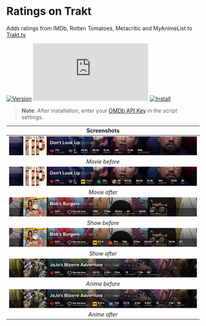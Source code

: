 # Ratings on Trakt

Adds ratings from IMDb, Rotten Tomatoes, Metacritic and MyAnimeList to [Trakt.tv][trakt-link]

[![Version][version-badge]][link] [![Size][size-badge]][link] [![Install][install-badge]][download-link]

>**Note**: After installation, enter your [OMDb API Key][omdb-api] in the script settings.

|           Screenshots           |
| :-----------------------------: |
| [![Before][screenshot-1]][link] |
|         _Movie before_          |
| [![After][screenshot-2]][link]  |
|          _Movie after_          |
| [![Before][screenshot-3]][link] |
|          _Show before_          |
| [![After][screenshot-4]][link]  |
|          _Show after_           |
| [![Before][screenshot-5]][link] |
|         _Anime before_          |
| [![After][screenshot-6]][link]  |
|          _Anime after_          |

[trakt-link]: https://trakt.tv/
[link]: #ratings-on-trakt
[omdb-api]: https://www.omdbapi.com/apikey.aspx

[version-badge]: https://flat.badgen.net/runkit/iFelix18/version/Trakt-Userscripts/ratings-on-trakt
[size-badge]: https://flat.badgen.net/badgesize/normal/iFelix18/Trakt-Userscripts/master/userscripts/ratings-on-trakt.user.js
[install-badge]: https://flat.badgen.net/badge/install%20directly%20from/GitHub/blue "Click here!"

[download-link]: https://cdn.jsdelivr.net/gh/iFelix18/Trakt-Userscripts@master/userscripts/ratings-on-trakt.user.js "Click here!"

[screenshot-1]: https://github.com/iFelix18/Trakt-Userscripts/blob/master/userscripts/docs/screenshots/ratings-on-trakt_movie-before.png?raw=true "Before"
[screenshot-2]: https://github.com/iFelix18/Trakt-Userscripts/blob/master/userscripts/docs/screenshots/ratings-on-trakt_movie-after.png?raw=true "After"
[screenshot-3]: https://github.com/iFelix18/Trakt-Userscripts/blob/master/userscripts/docs/screenshots/ratings-on-trakt_show-before.png?raw=true "Before"
[screenshot-4]: https://github.com/iFelix18/Trakt-Userscripts/blob/master/userscripts/docs/screenshots/ratings-on-trakt_show-after.png?raw=true "After"
[screenshot-5]: https://github.com/iFelix18/Trakt-Userscripts/blob/master/userscripts/docs/screenshots/ratings-on-trakt_anime-before.png?raw=true "Before"
[screenshot-6]: https://github.com/iFelix18/Trakt-Userscripts/blob/master/userscripts/docs/screenshots/ratings-on-trakt_anime-after.png?raw=true "After"
